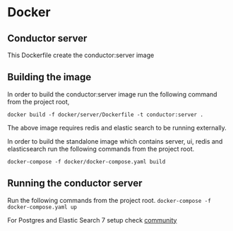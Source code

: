 # Docker
## Conductor server
This Dockerfile create the conductor:server image

## Building the image

In order to build the conductor:server image run the following command from the project root,

`docker build -f docker/server/Dockerfile -t conductor:server .`

The above image requires redis and elastic search to be running externally. 

In order to build the standalone image which contains server, ui, redis and elasticsearch run the following commands from the project root.

`docker-compose -f docker/docker-compose.yaml build`

## Running the conductor server
Run the following commands from the project root.
`docker-compose -f docker-compose.yaml up`

For Postgres and Elastic Search 7 setup check [community](https://github.com/Netflix/conductor-community/tree/main/docker)
